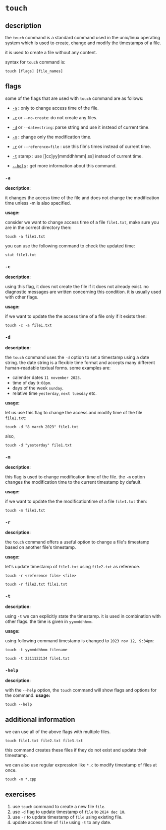 # `touch`

## description

the `touch` command is a standard command used in the unix/linux operating system which is used to create, change and modify the timestamps of a file. 

it is used to create a file without any content. 

syntax for `touch` command is:

```shell
touch [flags] [file_names]
```

## flags

some of the flags that are used with `touch` command are as follows:

- [`-a`](#a) : only to change access time of the file.
- [`-c`](#c) or `--no-create`: do not create any files.
- [`-d`](#d) or `--date=string`: parse string and use it instead of current time.
- [`-m`](#m) : change only the modification time.
- [`-r`](#r) or `--reference=file` : use this file's times instead of current time.
- [`-t`](#t) stamp : use [[cc]yy]mmddhhmm[.ss] instead of current time.

- [`--help`](#help) : get more information about this command. 

### `-a`

**description:**

it changes the access time of the file and does not change the modification time unless -m is also specified.

**usage:**

consider we want to change access time of a file `file1.txt`, make sure you are in the correct directory then:

```shell
touch -a file1.txt
```

you can use the following command to check the updated time:
```shell
stat file1.txt
```
### `-c`

**description:**

using this flag, it does not create the file if it does not already exist. no diagnostic messages are written concerning this condition. it is usually used with other flags.

**usage:**

if we want to update the the access time of a file only if it exists then:
```shell
touch -c -a file1.txt
```

### `-d`

**description:**

the `touch` command uses the `-d` option to set a timestamp using a date string. the date string is a flexible time format and accepts many different human-readable textual forms. some examples are:

- calender dates `11 november 2023`.
- time of day `9:08pm`.
- days of the week `sunday`.
- relative time `yesterday`, `next tuesday` etc.

**usage:**

let us use this flag to change the access and modify time of the file `file1.txt`:
```shell
touch -d "8 march 2023" file1.txt
```
also,
```shell
touch -d "yesterday" file1.txt
```

### `-m`

**description:**

this flag is used to change modification time of the file. the `-m` option changes the modification time to the current timestamp by default.

**usage:**

if we want to update the the modificationtime of a file `file1.txt` then:
```shell
touch -m file1.txt
```

### `-r`

**description:**

the `touch` command offers a useful option to change a file's timestamp based on another file's timestamp.

**usage:**

let's update timestamp of `file1.txt` using `file2.txt` as reference. 

```shell
touch -r <reference file> <file>
```
```shell
touch -r file2.txt file1.txt
```


### `-t`

**description:**

using `-t` we can explicitly state the timestamp. it is used in combination with other flags. the time is given in `yymmddhhmm`.

**usage:**

using following command timestamp is changed to `2023 nov 12, 9:34pm`:

```shell
touch -t yymmddhhmm filename
```
```shell
touch -t 2311122134 file1.txt
```

### `-help`

**description:**

with the `--help` option, the `touch` command will show flags and options for the command.
**usage:**

```shell
touch --help
```

## additional information

we can use all of the above flags with multiple files.
```shell
touch file1.txt file2.txt file3.txt
```

this command creates these files if they do not exist and update their timestamp.

we can also use regular expression like `*.c` to modify timestamp of files at once.
```shell
touch -m *.cpp
```

## exercises

1. use `touch` command to create a new file `file`.
2. use `-d` flag to update timestamp of `file` to `2024 dec 10`.
3. use `-r` to update timestamp of `file` using existing file.
4. update access time of `file` using `-t` to any date.
